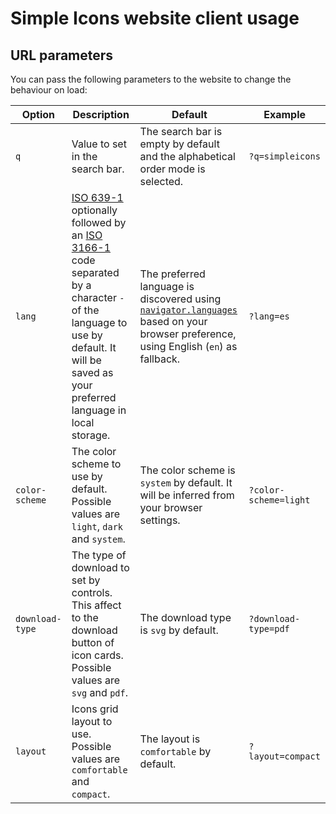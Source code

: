 # Simple Icons website client usage

## URL parameters

You can pass the following parameters to the website to change the behaviour on load:

| Option          | Description                                                                                                                                                                           | Default                                                                                                                                                                                                      | Example               |
| --------------- | ------------------------------------------------------------------------------------------------------------------------------------------------------------------------------------- | ------------------------------------------------------------------------------------------------------------------------------------------------------------------------------------------------------------ | --------------------- |
| `q`             | Value to set in the search bar.                                                                                                                                                       | The search bar is empty by default and the alphabetical order mode is selected.                                                                                                                              | `?q=simpleicons`      |
| `lang`          | [ISO 639-1] optionally followed by an [ISO 3166-1] code separated by a character `-` of the language to use by default. It will be saved as your preferred language in local storage. | The preferred language is discovered using [`navigator.languages`](https://developer.mozilla.org/en-US/docs/Web/API/Navigator/languages) based on your browser preference, using English (`en`) as fallback. | `?lang=es`            |
| `color-scheme`  | The color scheme to use by default. Possible values are `light`, `dark` and `system`.                                                                                                 | The color scheme is `system` by default. It will be inferred from your browser settings.                                                                                                                     | `?color-scheme=light` |
| `download-type` | The type of download to set by controls. This affect to the download button of icon cards. Possible values are `svg` and `pdf`.                                                       | The download type is `svg` by default.                                                                                                                                                                       | `?download-type=pdf`  |
| `layout`        | Icons grid layout to use. Possible values are `comfortable` and `compact`.                                                                                                            | The layout is `comfortable` by default.                                                                                                                                                                      | `?layout=compact`     |

[ISO 639-1]: https://en.wikipedia.org/wiki/ISO_639-1
[ISO 3166-1]: https://en.wikipedia.org/wiki/ISO_3166-1_alpha-2
